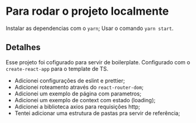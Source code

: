 # Para rodar o projeto localmente

Instalar as dependencias com o `yarn`;
Usar o comando `yarn start`.

## Detalhes

Esse projeto foi cofigurado para servir de boilerplate.
Configurado com o `create-react-app` para o template de TS.

- Adicionei configurações de eslint e prettier;
- Adicionei roteamento através do `react-router-dom`;
- Adicionei um exemplo de página com parametros;
- Adicionei um exemplo de context com estado (loading);
- Adicionei a biblioteca axios para requisições http;
- Tentei adicionar uma estrutura de pastas pra servir de referência;


